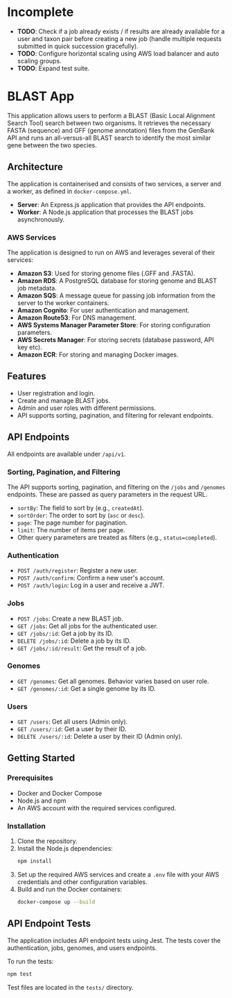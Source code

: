 # Incomplete

  * **TODO**: Check if a job already exists / if results are already available for a user and taxon pair before creating a new job (handle multiple requests submitted in quick succession gracefully).
  * **TODO**: Configure horizontal scaling using AWS load balancer and auto scaling groups.
  * **TODO**: Expand test suite.

# BLAST App

This application allows users to perform a BLAST (Basic Local Alignment Search Tool) search between two organisms. It retrieves the necessary FASTA (sequence) and GFF (genome annotation) files from the GenBank API and runs an all-versus-all BLAST search to identify the most similar gene between the two species.

## Architecture

The application is containerised and consists of two services, a server and a worker, as defined in `docker-compose.yml`.

  * **Server**: An Express.js application that provides the API endpoints.
  * **Worker**: A Node.js application that processes the BLAST jobs asynchronously.

### AWS Services

The application is designed to run on AWS and leverages several of their services:

  * **Amazon S3**: Used for storing genome files (.GFF and .FASTA).
  * **Amazon RDS**: A PostgreSQL database for storing genome and BLAST job metadata.
  * **Amazon SQS**: A message queue for passing job information from the server to the worker containers.
  * **Amazon Cognito**: For user authentication and management.
  * **Amazon Route53**: For DNS management.
  * **AWS Systems Manager Parameter Store**: For storing configuration parameters.
  * **AWS Secrets Manager**: For storing secrets (database password, API key etc).
  * **Amazon ECR**: For storing and managing Docker images.

## Features

  * User registration and login.
  * Create and manage BLAST jobs.
  * Admin and user roles with different permissions.
  * API supports sorting, pagination, and filtering for relevant endpoints.

## API Endpoints

All endpoints are available under `/api/v1`.

### Sorting, Pagination, and Filtering

The API supports sorting, pagination, and filtering on the `/jobs` and `/genomes` endpoints. These are passed as query parameters in the request URL.

  * `sortBy`: The field to sort by (e.g., `createdAt`).
  * `sortOrder`: The order to sort by (`asc` or `desc`).
  * `page`: The page number for pagination.
  * `limit`: The number of items per page.
  * Other query parameters are treated as filters (e.g., `status=completed`).

### Authentication

  * `POST /auth/register`: Register a new user.
  * `POST /auth/confirm`: Confirm a new user's account.
  * `POST /auth/login`: Log in a user and receive a JWT.

### Jobs

  * `POST /jobs`: Create a new BLAST job.
  * `GET /jobs`: Get all jobs for the authenticated user.
  * `GET /jobs/:id`: Get a job by its ID.
  * `DELETE /jobs/:id`: Delete a job by its ID.
  * `GET /jobs/:id/result`: Get the result of a job.

### Genomes

  * `GET /genomes`: Get all genomes. Behavior varies based on user role.
  * `GET /genomes/:id`: Get a single genome by its ID.

### Users

  * `GET /users`: Get all users (Admin only).
  * `GET /users/:id`: Get a user by their ID.
  * `DELETE /users/:id`: Delete a user by their ID (Admin only).

## Getting Started

### Prerequisites

  * Docker and Docker Compose
  * Node.js and npm
  * An AWS account with the required services configured.

### Installation

1.  Clone the repository.
2.  Install the Node.js dependencies:
    ```bash
    npm install
    ```
3.  Set up the required AWS services and create a `.env` file with your AWS credentials and other configuration variables.
4.  Build and run the Docker containers:
    ```bash
    docker-compose up --build
    ```

## API Endpoint Tests

The application includes API endpoint tests using Jest. The tests cover the authentication, jobs, genomes, and users endpoints.

To run the tests:

```bash
npm test
```

Test files are located in the `tests/` directory.
